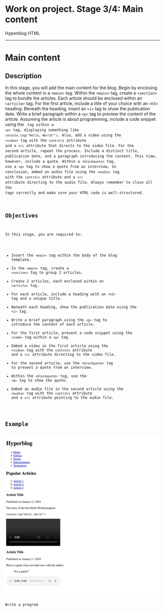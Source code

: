 # Work on project. Stage 3/4: Main content
Hyperblog HTML
<hr />

# Main content

## Description
In this stage, you will add the main content for the blog. Begin by enclosing the whole content in a `<main>` tag. Within the `<main>` tag, create a `<section>` tag to bundle the articles. Each article should be enclosed within an `<article>` tag.
For the first article, include a title of your choice with an `<h3>` heading. Beneath the heading, insert an `<i>` tag to show the publication date. Write a brief paragraph within a `<p>` tag to preview the content of the article. Assuming the article is about programming, include a code snippet using the <code> tag within a `<p>` tag, displaying something like `console.log("Hello, World!")`. Also, add a video using the `<video>` tag with the `control`s attribute and a `src` attribute that directs to the video file.
For the second article, repeat the process. Include a distinct title, publication date, and a paragraph introducing the content. This time, however, include a quote. Within a `<blockquote>` tag, use a `<q>` tag to show a quote from an interview. In conclusion, embed an audio file using the `<audio>` tag with the `controls` attribute and a `src` attribute directing to the audio file.
Always remember to close all the tags correctly and make sure your HTML code is well-structured.

## Objectives
In this stage, you are required to:
* Insert the `<main>` tag within the body of the blog template.
* In the `<main>` tag, create a `<section>` tag to group 2 articles.
* Create 2 articles, each enclosed within an `<article>` tag.
* For each article, include a heading with an `<h3>` tag and a unique title.
* Beneath each heading, show the publication date using the `<i>` tag.
* Write a brief paragraph using the `<p>` tag to introduce the content of each article.
* For the first article, present a code snippet using the `<code>` tag within a `<p>` tag.
* Embed a video in the first article using the `<video>` tag with the `controls` attribute and a `src` attribute directing to the video file.
* For the second article, use the `<blockquote>` tag to present a quote from an interview.
* Within the `<blockquote>` tag, use the `<q>` tag to show the quote.
* Embed an audio file in the second article using the `<audio>` tag with the `controls` attribute and a `src` attribute pointing to the audio file.

## Example

<img src="/resources/images/stage3.webp" alt="stage 3">

Write a program